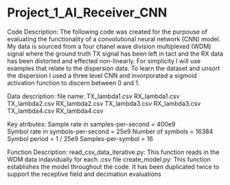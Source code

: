 # Project_1_AI_Receiver_CNN

Code Description:
The following code was created for the purpouse of evaluating the functionality of a convolutional neural network (CNN) model.
My data is sourced from a four chanel wave division multiplexed (WDM) signal where the ground truth TX signal has been left in tact and the RX data has been distorted and effected non-linearly. For simplicity I will use examples that relate to the dispersion data. To learn the dataset and unsort the dispersion I used a three level CNN and invorporated a sigmoid activation function to discern between 0 and 1.

Data description:
file name:
TX_lambda1.csv
RX_lambda1.csv
TX_lambda2.csv
RX_lambda2.csv
TX_lambda3.csv
RX_lambda3.csv
TX_lambda4.csv
RX_lambda4.csv

Key atributes:
  Sample rate in samples-per-second = 400e9  
  Symbol rate in symbols-per-second = 25e9 
  Number of symbols                 = 16384  
  Symbol period                     = 1 / 25e9
  Samples-per-symbol                = 16

Function Description:
read_csv_data_iterative.py: This function reads in the WDM data indavidually for each .csv file
create_model.py: This function establishes the model throughout the code. It has been duplicated twice to support the receptive field and decimation evaluations

